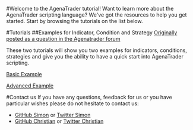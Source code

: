 #Welcome to the AgenaTrader tutorial!
Want to learn more about the AgenaTrader scripting language? We've got the resources to help you get started. Start by browsing the tutorials on the list below.

#Tutorials
##Examples for Indicator, Condition and Strategy
[Originally posted as a question in the Agenatrader forum](http://www.tradeescort.com/phpbb_de/viewtopic.php?f=18&t=2680&p=11739)

These two tutorials will show you two examples for indicators, conditions, strategies and give you the ability to have a quick start into AgenaTrader scripting.

[Basic Example](./Example_Indicator_Condition_Strategy_Basic/README.md)

[Advanced Example](./Example_Indicator_Condition_Strategy_Advanced/README.md)


#Contact us
If you have any questions, feedback for us or you have particular wishes please do not hesitate to contact us:
* [GitHub Simon](https://github.com/simonpucher) or [Twitter Simon](https://twitter.com/SimonPucher)
* [GitHub Christian](https://github.com/ckovar82) or [Twitter Christian](https://twitter.com/ckovar82)
